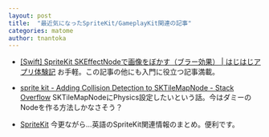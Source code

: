 ```yaml
---
layout: post
title:  "最近気になったSpriteKit/GameplayKit関連の記事"
categories: matome
author: tnantoka
---
```


- [[Swift] SpriteKit SKEffectNodeで画像をぼかす（ブラー効果） | はじはじアプリ体験記](http://hajihaji-lemon.com/smartphone/swift/spritekit-skeffectnode/)
  お手軽。この記事の他にも入門に役立つ記事満載。

- [sprite kit - Adding Collision Detection to SKTileMapNode - Stack Overflow](http://stackoverflow.com/questions/39770344/adding-collision-detection-to-sktilemapnode)
  SKTileMapNodeにPhysics設定したいという話。今はダミーのNodeを作る方法しかなさそう？

- [SpriteKit](http://www.sprite-kit.com/)
  今更ながら…英語のSpriteKit関連情報のまとめ。便利です。
